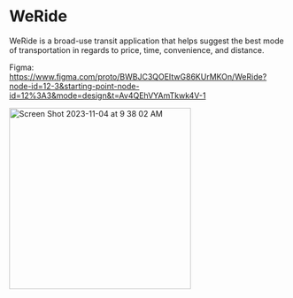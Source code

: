 # WeRide
WeRide is a broad-use transit application that helps suggest the best mode of transportation in regards to price, time, convenience, and distance. 

Figma: https://www.figma.com/proto/BWBJC3QOEItwG86KUrMKOn/WeRide?node-id=12-3&starting-point-node-id=12%3A3&mode=design&t=Av4QEhVYAmTkwk4V-1

<img width="328" alt="Screen Shot 2023-11-04 at 9 38 02 AM" src="https://github.com/sennatitcomb/WeRide/assets/27968382/1fc1f7e7-e7a4-4e56-b9d7-0cb18e9898e8">
